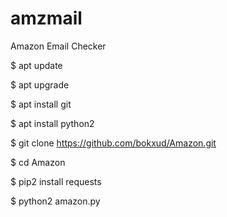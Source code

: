 # amzmail
Amazon Email Checker

$ apt update 


$ apt upgrade 


$ apt install git


$ apt install python2


$ git clone https://github.com/bokxud/Amazon.git


$ cd Amazon


$ pip2 install requests 


$ python2 amazon.py
